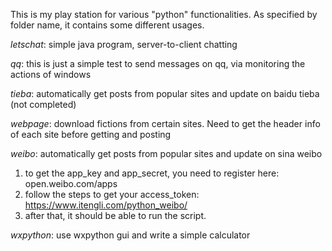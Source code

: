 This is my play station for various "python" functionalities. As specified by folder name, it contains some different usages.

_letschat_: simple java program, server-to-client chatting

_qq_: this is just a simple test to send messages on qq, via monitoring the actions of windows

_tieba_: automatically get posts from popular sites and update on baidu tieba (not completed)

_webpage_: download fictions from certain sites. Need to get the header info of each site before getting and posting

_weibo_: automatically get posts from popular sites and update on sina weibo
1. to get the app_key and app_secret, you need to register here: open.weibo.com/apps
2. follow the steps to get your access_token: https://www.itengli.com/python_weibo/
3. after that, it should be able to run the script.

_wxpython_: use wxpython gui and write a simple calculator